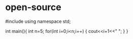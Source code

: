 # open-source
#include<iostream>
using namespace std;

int main(){
int n=5;
for(int i=0;i<n;i++)
{
cout<<i+1<<" ";
}
}
